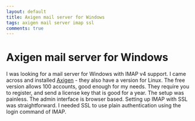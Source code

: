 ```yaml
---
layout: default
title: Axigen mail server for Windows
tags: axigen mail server imap ssl
comments: true
---
```

# Axigen mail server for Windows

I was looking for a mail server for Windows with IMAP v4 support. I came across and installed [Axigen](https://www.axigen.com/mail-server/free/) - they also have a version for Linux. The free version allows 100 accounts, good enough for my needs. They require you to register, and send a license key that is good for a year. The setup was painless. The admin interface is browser based. Setting up IMAP with SSL was straightforward. I needed SSL to use plain authentication using the login command of IMAP.
